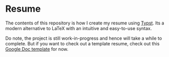 # Resume

The contents of this repository is how I create my resume using
[Typst](https://typst.app). Its a modern alternative to LaTeX with an intuitive
and easy-to-use syntax.

Do note, the project is still work-in-progress and hence will take a while to
complete. But if you want to check out a template resume, check out this
[Google Doc template](https://docs.google.com/document/d/12jBHnaiQXpIVH91lHf3OvNA5hPdFpmi5PBK5wUE5C_0/edit?usp=drive_link)
for now.
